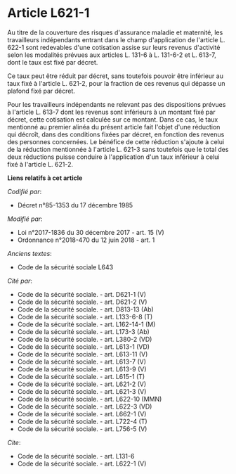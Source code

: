 # Article L621-1

Au titre de la couverture des risques d'assurance maladie et maternité, les travailleurs indépendants entrant dans le champ
d'application de l'article L. 622-1 sont redevables d'une cotisation assise sur leurs revenus d'activité selon les modalités
prévues aux articles L. 131-6 à L. 131-6-2 et      L. 613-7, dont le taux est fixé par décret. 

Ce taux peut être réduit par décret, sans toutefois pouvoir être inférieur au taux fixé à l'article L. 621-2, pour la
fraction de ces revenus qui dépasse un plafond fixé par décret. 

Pour les travailleurs indépendants ne relevant pas des dispositions prévues à l'article      L. 613-7 dont les revenus sont
inférieurs à un montant fixé par décret, cette cotisation est calculée sur ce montant. Dans ce cas, le taux mentionné au
premier alinéa du présent article fait l'objet d'une réduction qui décroît, dans des conditions fixées par décret, en
fonction des revenus des personnes concernées. Le bénéfice de cette réduction s'ajoute à celui de la réduction mentionnée à
l'article L. 621-3 sans toutefois que le total des deux réductions puisse conduire à l'application d'un taux inférieur à
celui fixé à l'article L. 621-2.

**Liens relatifs à cet article**

_Codifié par_:

  - Décret n°85-1353 du 17 décembre 1985

_Modifié par_:

  - Loi n°2017-1836 du 30 décembre 2017 - art. 15 (V)
  - Ordonnance n°2018-470 du 12 juin 2018 - art. 1

_Anciens textes_:

  - Code de la sécurité sociale L643

_Cité par_:

  - Code de la sécurité sociale. - art. D621-1 (V)
  - Code de la sécurité sociale. - art. D621-2 (V)
  - Code de la sécurité sociale. - art. D813-13 (Ab)
  - Code de la sécurité sociale. - art. L133-6-8 (T)
  - Code de la sécurité sociale. - art. L162-14-1 (M)
  - Code de la sécurité sociale. - art. L173-3 (Ab)
  - Code de la sécurité sociale. - art. L380-2 (VD)
  - Code de la sécurité sociale. - art. L613-1 (VD)
  - Code de la sécurité sociale. - art. L613-11 (V)
  - Code de la sécurité sociale. - art. L613-7 (V)
  - Code de la sécurité sociale. - art. L613-9 (V)
  - Code de la sécurité sociale. - art. L615-1 (T)
  - Code de la sécurité sociale. - art. L621-2 (V)
  - Code de la sécurité sociale. - art. L621-3 (V)
  - Code de la sécurité sociale. - art. L622-10 (MMN)
  - Code de la sécurité sociale. - art. L622-3 (VD)
  - Code de la sécurité sociale. - art. L662-1 (V)
  - Code de la sécurité sociale. - art. L722-4 (T)
  - Code de la sécurité sociale. - art. L756-5 (V)

_Cite_:

  - Code de la sécurité sociale. - art. L131-6
  - Code de la sécurité sociale. - art. L622-1 (V)
